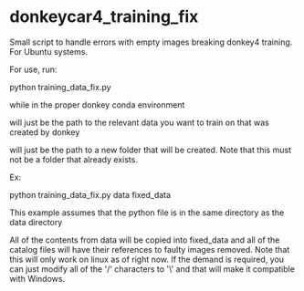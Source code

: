 # donkeycar4_training_fix
Small script to handle errors with empty images breaking donkey4 training. For Ubuntu systems.

For use, run:

python training_data_fix.py <src> <dest>

while in the proper donkey conda environment

<src> will just be the path to the relevant data you want to train on that was created by donkey

<dest> will just be the path to a new folder that will be created. Note that this must not be a folder that already exists.

Ex:

python training_data_fix.py data fixed_data

This example assumes that the python file is in the same directory as the data directory

All of the contents from data will be copied into fixed_data and all of the catalog files will have their references to faulty images removed. 
Note that this will only work on linux as of right now. If the demand is required, you can just modify all of the '/' characters to '\\' and that will make it compatible with Windows.
